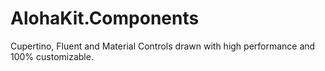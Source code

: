 # AlohaKit.Components

Cupertino, Fluent and Material Controls drawn with high performance and 100% customizable.
